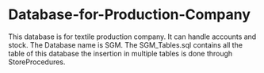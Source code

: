 # Database-for-Production-Company
This database is for textile production company. It can handle accounts and stock.
The Database name is SGM. 
The SGM_Tables.sql contains all the table of this database
the insertion in multiple tables is done through StoreProcedures. 
